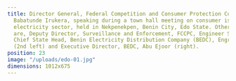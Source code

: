 ```yaml
---
title: Director General, Federal Competition and Consumer Protection Commission (FCCPC),
  Babatunde Irukera, speaking during a town hall meeting on consumer issues in the
  electricity sector, held in Nekpenekpen, Benin City, Edo State. Others in the picture
  are, Deputy Director, Surveillance and Enforcement, FCCPC, Engineer Sham Kolo (left);
  Chief State Head, Benin Electricity Distribution Company (BEDC), Engr. Fidelis Obichai
  (2nd left) and Executive Director, BEDC, Abu Ejoor (right).
position: 23
image: "/uploads/edo-01.jpg"
dimensions: 1012x675
---
```


